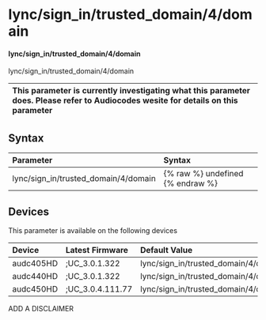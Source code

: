 ﻿---
description: lync/sign_in/trusted_domain/4/domain
search: false
---

# lync/sign_in/trusted_domain/4/domain

#### lync/sign_in/trusted_domain/4/domain

lync/sign_in/trusted_domain/4/domain


| This parameter is currently investigating what this parameter does. Please refer to Audiocodes wesite for details on this parameter | 
| :--- |

## Syntax
| Parameter | Syntax |
| :--- | :--- |
|lync/sign_in/trusted_domain/4/domain | {% raw %} undefined {% endraw %}|

## Devices
This parameter is available on the following devices

| Device | Latest Firmware | Default Value |
|:---|:---|:---|
| audc405HD | ;UC_3.0.1.322 | lync/sign_in/trusted_domain/4/domain= 
| audc440HD | ;UC_3.0.1.322 | lync/sign_in/trusted_domain/4/domain= 
| audc450HD | ;UC_3.0.4.111.77 | lync/sign_in/trusted_domain/4/domain=lync.cn 

ADD A DISCLAIMER
